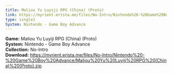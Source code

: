```yaml
---
title: Maliou Yu Luyiji RPG (China) (Proto)
link: https://myrient.erista.me/files/No-Intro/Nintendo%20-%20Game%20Boy%20Advance/Maliou%20Yu%20Luyiji%20RPG%20(China)%20(Proto).zip
type: single1
System: Nintendo - Game Boy Advance
---
```

<b>Game:</b> Maliou Yu Luyiji RPG (China) (Proto)<br>
<b>System:</b> Nintendo - Game Boy Advance<br>
<b>Collection:</b> No-Intro<br>
<b>Download:</b> https://myrient.erista.me/files/No-Intro/Nintendo%20-%20Game%20Boy%20Advance/Maliou%20Yu%20Luyiji%20RPG%20(China)%20(Proto).zip